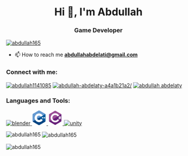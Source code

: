 <h1 align="center">Hi 👋, I'm Abdullah</h1> 
<h3 align="center">Game Developer</h3>

<p align="left"> <a href="https://github.com/ryo-ma/github-profile-trophy"><img src="https://github-profile-trophy.vercel.app/?username=abdullah165" alt="abdullah165" /></a> </p>

- 📫 How to reach me **abdullahabdelati@gmail.com**

<h3 align="left">Connect with me:</h3>
<p align="left">
<a href="https://twitter.com/abdullah1141085" target="blank"><img align="center" src="https://raw.githubusercontent.com/rahuldkjain/github-profile-readme-generator/master/src/images/icons/Social/twitter.svg" alt="abdullah1141085" height="30" width="40" /></a>
<a href="https://linkedin.com/in/abdullah-abdelaty-a4a1b21a2/" target="blank"><img align="center" src="https://raw.githubusercontent.com/rahuldkjain/github-profile-readme-generator/master/src/images/icons/Social/linked-in-alt.svg" alt="abdullah-abdelaty-a4a1b21a2/" height="30" width="40" /></a>
<a href="https://www.youtube.com/c/abdullah abdelaty" target="blank"><img align="center" src="https://raw.githubusercontent.com/rahuldkjain/github-profile-readme-generator/master/src/images/icons/Social/youtube.svg" alt="abdullah abdelaty" height="30" width="40" /></a>
</p>

<h3 align="left">Languages and Tools:</h3>
<p align="left"> <a href="https://www.blender.org/" target="_blank" rel="noreferrer"> <img src="https://download.blender.org/branding/community/blender_community_badge_white.svg" alt="blender" width="40" height="40"/> </a> <a href="https://www.w3schools.com/cpp/" target="_blank" rel="noreferrer"> <img src="https://raw.githubusercontent.com/devicons/devicon/master/icons/cplusplus/cplusplus-original.svg" alt="cplusplus" width="40" height="40"/> </a> <a href="https://www.w3schools.com/cs/" target="_blank" rel="noreferrer"> <img src="https://raw.githubusercontent.com/devicons/devicon/master/icons/csharp/csharp-original.svg" alt="csharp" width="40" height="40"/> </a> <a href="https://unity.com/" target="_blank" rel="noreferrer"> <img src="https://www.vectorlogo.zone/logos/unity3d/unity3d-icon.svg" alt="unity" width="40" height="40"/> </a> </p>

<p><img align="left" src="https://github-readme-stats.vercel.app/api/top-langs?username=abdullah165&show_icons=true&locale=en&layout=compact" alt="abdullah165" /></p>

<p>&nbsp;<img align="center" src="https://github-readme-stats.vercel.app/api?username=abdullah165&show_icons=true&locale=en" alt="abdullah165" /></p>

<p><img align="center" src="https://github-readme-streak-stats.herokuapp.com/?user=abdullah165&" alt="abdullah165" /></p>
